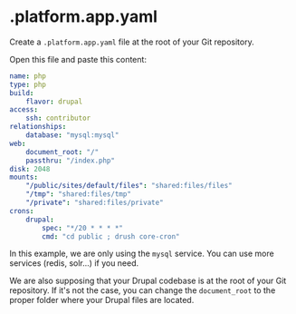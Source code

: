 # .platform.app.yaml

Create a ``.platform.app.yaml`` file at the root of your Git repository.

Open this file and paste this content:

```yaml
name: php
type: php
build:
    flavor: drupal
access:
    ssh: contributor
relationships:
    database: "mysql:mysql"
web:
    document_root: "/"
    passthru: "/index.php"
disk: 2048
mounts:
    "/public/sites/default/files": "shared:files/files"
    "/tmp": "shared:files/tmp"
    "/private": "shared:files/private"
crons:
    drupal:
        spec: "*/20 * * * *"
        cmd: "cd public ; drush core-cron"
```

In this example, we are only using the ``mysql`` service. You can use more services (redis, solr...) if you need.

We are also supposing that your Drupal codebase is at the root of your Git repository. If it's not the case, you can change the ``document_root`` to the proper folder where your Drupal files are located.